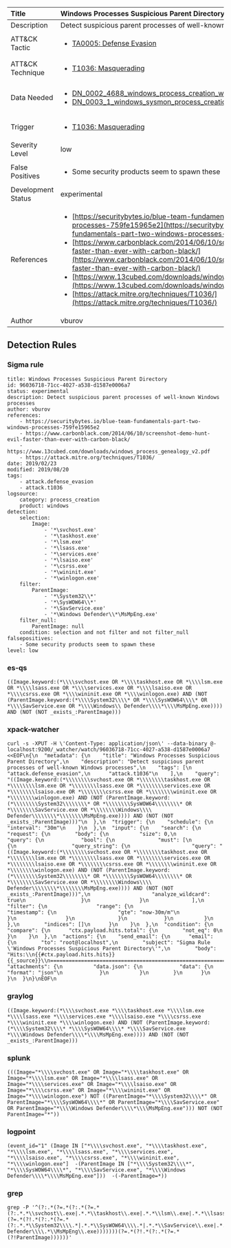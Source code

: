 | Title                | Windows Processes Suspicious Parent Directory                                                                                                                                                 |
|:---------------------|:------------------------------------------------------------------------------------------------------------------------------------------------------------|
| Description          | Detect suspicious parent processes of well-known Windows processes                                                                                                                                           |
| ATT&amp;CK Tactic    |  <ul><li>[TA0005: Defense Evasion](https://attack.mitre.org/tactics/TA0005)</li></ul>  |
| ATT&amp;CK Technique | <ul><li>[T1036: Masquerading](https://attack.mitre.org/techniques/T1036)</li></ul>  |
| Data Needed          | <ul><li>[DN_0002_4688_windows_process_creation_with_commandline](../Data_Needed/DN_0002_4688_windows_process_creation_with_commandline.md)</li><li>[DN_0003_1_windows_sysmon_process_creation](../Data_Needed/DN_0003_1_windows_sysmon_process_creation.md)</li></ul>  |
| Trigger              | <ul><li>[T1036: Masquerading](../Triggers/T1036.md)</li></ul>  |
| Severity Level       | low |
| False Positives      | <ul><li>Some security products seem to spawn these</li></ul>  |
| Development Status   | experimental |
| References           | <ul><li>[https://securitybytes.io/blue-team-fundamentals-part-two-windows-processes-759fe15965e2](https://securitybytes.io/blue-team-fundamentals-part-two-windows-processes-759fe15965e2)</li><li>[https://www.carbonblack.com/2014/06/10/screenshot-demo-hunt-evil-faster-than-ever-with-carbon-black/](https://www.carbonblack.com/2014/06/10/screenshot-demo-hunt-evil-faster-than-ever-with-carbon-black/)</li><li>[https://www.13cubed.com/downloads/windows_process_genealogy_v2.pdf](https://www.13cubed.com/downloads/windows_process_genealogy_v2.pdf)</li><li>[https://attack.mitre.org/techniques/T1036/](https://attack.mitre.org/techniques/T1036/)</li></ul>  |
| Author               | vburov |


## Detection Rules

### Sigma rule

```
title: Windows Processes Suspicious Parent Directory
id: 96036718-71cc-4027-a538-d1587e0006a7
status: experimental
description: Detect suspicious parent processes of well-known Windows processes
author: vburov
references:
    - https://securitybytes.io/blue-team-fundamentals-part-two-windows-processes-759fe15965e2
    - https://www.carbonblack.com/2014/06/10/screenshot-demo-hunt-evil-faster-than-ever-with-carbon-black/
    - https://www.13cubed.com/downloads/windows_process_genealogy_v2.pdf
    - https://attack.mitre.org/techniques/T1036/
date: 2019/02/23
modified: 2019/08/20
tags:
    - attack.defense_evasion
    - attack.t1036
logsource:
    category: process_creation
    product: windows
detection:
    selection:
        Image:
            - '*\svchost.exe'
            - '*\taskhost.exe'
            - '*\lsm.exe'
            - '*\lsass.exe'
            - '*\services.exe'
            - '*\lsaiso.exe'
            - '*\csrss.exe'
            - '*\wininit.exe'
            - '*\winlogon.exe'
    filter:
        ParentImage:
            - '*\System32\\*'
            - '*\SysWOW64\\*'
            - '*\SavService.exe'
            - '*\Windows Defender\\*\MsMpEng.exe'
    filter_null:
        ParentImage: null
    condition: selection and not filter and not filter_null
falsepositives:
    - Some security products seem to spawn these
level: low

```





### es-qs
    
```
((Image.keyword:(*\\\\svchost.exe OR *\\\\taskhost.exe OR *\\\\lsm.exe OR *\\\\lsass.exe OR *\\\\services.exe OR *\\\\lsaiso.exe OR *\\\\csrss.exe OR *\\\\wininit.exe OR *\\\\winlogon.exe) AND (NOT (ParentImage.keyword:(*\\\\System32\\\\* OR *\\\\SysWOW64\\\\* OR *\\\\SavService.exe OR *\\\\Windows\\ Defender\\\\*\\\\MsMpEng.exe)))) AND (NOT (NOT _exists_:ParentImage)))
```


### xpack-watcher
    
```
curl -s -XPUT -H \'Content-Type: application/json\' --data-binary @- localhost:9200/_watcher/watch/96036718-71cc-4027-a538-d1587e0006a7 <<EOF\n{\n  "metadata": {\n    "title": "Windows Processes Suspicious Parent Directory",\n    "description": "Detect suspicious parent processes of well-known Windows processes",\n    "tags": [\n      "attack.defense_evasion",\n      "attack.t1036"\n    ],\n    "query": "((Image.keyword:(*\\\\\\\\svchost.exe OR *\\\\\\\\taskhost.exe OR *\\\\\\\\lsm.exe OR *\\\\\\\\lsass.exe OR *\\\\\\\\services.exe OR *\\\\\\\\lsaiso.exe OR *\\\\\\\\csrss.exe OR *\\\\\\\\wininit.exe OR *\\\\\\\\winlogon.exe) AND (NOT (ParentImage.keyword:(*\\\\\\\\System32\\\\\\\\* OR *\\\\\\\\SysWOW64\\\\\\\\* OR *\\\\\\\\SavService.exe OR *\\\\\\\\Windows\\\\ Defender\\\\\\\\*\\\\\\\\MsMpEng.exe)))) AND (NOT (NOT _exists_:ParentImage)))"\n  },\n  "trigger": {\n    "schedule": {\n      "interval": "30m"\n    }\n  },\n  "input": {\n    "search": {\n      "request": {\n        "body": {\n          "size": 0,\n          "query": {\n            "bool": {\n              "must": [\n                {\n                  "query_string": {\n                    "query": "((Image.keyword:(*\\\\\\\\svchost.exe OR *\\\\\\\\taskhost.exe OR *\\\\\\\\lsm.exe OR *\\\\\\\\lsass.exe OR *\\\\\\\\services.exe OR *\\\\\\\\lsaiso.exe OR *\\\\\\\\csrss.exe OR *\\\\\\\\wininit.exe OR *\\\\\\\\winlogon.exe) AND (NOT (ParentImage.keyword:(*\\\\\\\\System32\\\\\\\\* OR *\\\\\\\\SysWOW64\\\\\\\\* OR *\\\\\\\\SavService.exe OR *\\\\\\\\Windows\\\\ Defender\\\\\\\\*\\\\\\\\MsMpEng.exe)))) AND (NOT (NOT _exists_:ParentImage)))",\n                    "analyze_wildcard": true\n                  }\n                }\n              ],\n              "filter": {\n                "range": {\n                  "timestamp": {\n                    "gte": "now-30m/m"\n                  }\n                }\n              }\n            }\n          }\n        },\n        "indices": []\n      }\n    }\n  },\n  "condition": {\n    "compare": {\n      "ctx.payload.hits.total": {\n        "not_eq": 0\n      }\n    }\n  },\n  "actions": {\n    "send_email": {\n      "email": {\n        "to": "root@localhost",\n        "subject": "Sigma Rule \'Windows Processes Suspicious Parent Directory\'",\n        "body": "Hits:\\n{{#ctx.payload.hits.hits}}{{_source}}\\n================================================================================\\n{{/ctx.payload.hits.hits}}",\n        "attachments": {\n          "data.json": {\n            "data": {\n              "format": "json"\n            }\n          }\n        }\n      }\n    }\n  }\n}\nEOF\n
```


### graylog
    
```
((Image.keyword:(*\\\\svchost.exe *\\\\taskhost.exe *\\\\lsm.exe *\\\\lsass.exe *\\\\services.exe *\\\\lsaiso.exe *\\\\csrss.exe *\\\\wininit.exe *\\\\winlogon.exe) AND (NOT (ParentImage.keyword:(*\\\\System32\\\\* *\\\\SysWOW64\\\\* *\\\\SavService.exe *\\\\Windows Defender\\\\*\\\\MsMpEng.exe)))) AND (NOT (NOT _exists_:ParentImage)))
```


### splunk
    
```
(((Image="*\\\\svchost.exe" OR Image="*\\\\taskhost.exe" OR Image="*\\\\lsm.exe" OR Image="*\\\\lsass.exe" OR Image="*\\\\services.exe" OR Image="*\\\\lsaiso.exe" OR Image="*\\\\csrss.exe" OR Image="*\\\\wininit.exe" OR Image="*\\\\winlogon.exe") NOT ((ParentImage="*\\\\System32\\\\*" OR ParentImage="*\\\\SysWOW64\\\\*" OR ParentImage="*\\\\SavService.exe" OR ParentImage="*\\\\Windows Defender\\\\*\\\\MsMpEng.exe"))) NOT (NOT ParentImage="*"))
```


### logpoint
    
```
(event_id="1" (Image IN ["*\\\\svchost.exe", "*\\\\taskhost.exe", "*\\\\lsm.exe", "*\\\\lsass.exe", "*\\\\services.exe", "*\\\\lsaiso.exe", "*\\\\csrss.exe", "*\\\\wininit.exe", "*\\\\winlogon.exe"]  -(ParentImage IN ["*\\\\System32\\\\*", "*\\\\SysWOW64\\\\*", "*\\\\SavService.exe", "*\\\\Windows Defender\\\\*\\\\MsMpEng.exe"]))  -(-ParentImage=*))
```


### grep
    
```
grep -P '^(?:.*(?=.*(?:.*(?=.*(?:.*.*\\svchost\\.exe|.*.*\\taskhost\\.exe|.*.*\\lsm\\.exe|.*.*\\lsass\\.exe|.*.*\\services\\.exe|.*.*\\lsaiso\\.exe|.*.*\\csrss\\.exe|.*.*\\wininit\\.exe|.*.*\\winlogon\\.exe))(?=.*(?!.*(?:.*(?=.*(?:.*.*\\System32\\\\.*|.*.*\\SysWOW64\\\\.*|.*.*\\SavService\\.exe|.*.*\\Windows Defender\\\\.*\\MsMpEng\\.exe)))))))(?=.*(?!.*(?:.*(?=.*(?!ParentImage))))))'
```



